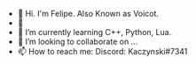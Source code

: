 - 👋 Hi. I'm Felipe. Also Known as Voicot.
- 👀 
- 🌱 I’m currently learning C++, Python, Lua. 
- 💞️ I’m looking to collaborate on ...
- 📫 How to reach me: Discord: Kaczynski#7341

<!---
febaut/febaut is a ✨ special ✨ repository because its `README.md` (this file) appears on your GitHub profile.
You can click the Preview link to take a look at your changes.
--->
